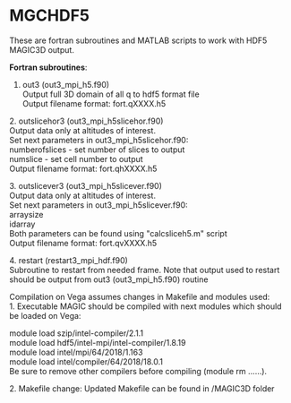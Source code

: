 # MGCHDF5

These are fortran subroutines and MATLAB scripts to work with HDF5 MAGIC3D output.

**Fortran subroutines**:<br>
1. out3 (out3_mpi_h5.f90)<br>
Output full 3D domain of all q to hdf5 format file<br>
Output filename format: fort.qXXXX.h5<br>
<p>
2. outslicehor3 (out3_mpi_h5slicehor.f90)<br>
Output data only at altitudes of interest.<br>
Set next parameters in out3_mpi_h5slicehor.f90:<br>
numberofslices - set number of slices to output<br>
numslice - set cell number to output<br>
Output filename format: fort.qhXXXX.h5<br>
<p>
3. outslicever3 (out3_mpi_h5slicever.f90)<br>
Output data only at altitudes of interest.<br>
Set next parameters in out3_mpi_h5slicever.f90:<br>
arraysize<br>
idarray<br>
Both parameters can be found using "calcsliceh5.m" script<br>
Output filename format: fort.qvXXXX.h5<br>
<p>
4. restart (restart3_mpi_hdf.f90)<br>
Subroutine to restart from needed frame. Note that output used to restart should be output from out3 (out3_mpi_h5.f90) routine
<p>
Compilation on Vega assumes changes in Makefile and modules used:<br>
1. Executable MAGIC should be compiled with next modules which should be loaded on Vega:
<p>
module load szip/intel-compiler/2.1.1<br>
module load hdf5/intel-mpi/intel-compiler/1.8.19<br>
module load intel/mpi/64/2018/1.163<br>
module load intel/compiler/64/2018/18.0.1<br>
Be sure to remove other compilers before compiling (module rm ......).
<p>
2. Makefile change:
Updated Makefile can be found in /MAGIC3D folder

